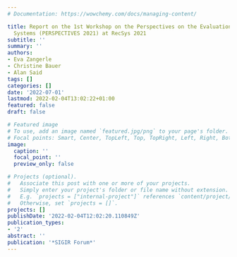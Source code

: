 ```yaml
---
# Documentation: https://wowchemy.com/docs/managing-content/

title: Report on the 1st Workshop on the Perspectives on the Evaluation of Recommender
  Systems (PERSPECTIVES 2021) at RecSys 2021
subtitle: ''
summary: ''
authors:
- Eva Zangerle
- Christine Bauer
- Alan Said
tags: []
categories: []
date: '2022-07-01'
lastmod: 2022-02-04T13:02:22+01:00
featured: false
draft: false

# Featured image
# To use, add an image named `featured.jpg/png` to your page's folder.
# Focal points: Smart, Center, TopLeft, Top, TopRight, Left, Right, BottomLeft, Bottom, BottomRight.
image:
  caption: ''
  focal_point: ''
  preview_only: false

# Projects (optional).
#   Associate this post with one or more of your projects.
#   Simply enter your project's folder or file name without extension.
#   E.g. `projects = ["internal-project"]` references `content/project/deep-learning/index.md`.
#   Otherwise, set `projects = []`.
projects: []
publishDate: '2022-02-04T12:02:20.110849Z'
publication_types:
- '2'
abstract: ''
publication: '*SIGIR Forum*'
---
```

